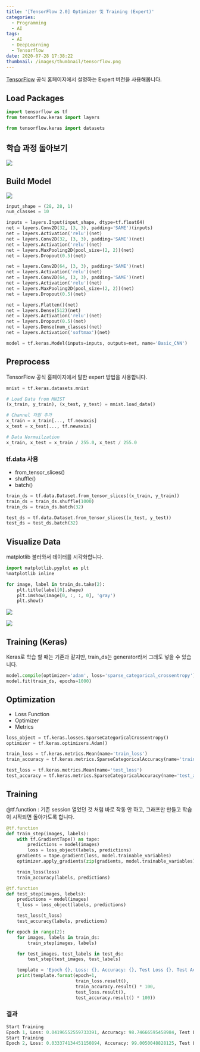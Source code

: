 ```yaml
---
title: '[TensorFlow 2.0] Optimizer 및 Training (Expert)'
categories:
  - Programming
  - AI
tags:
  - AI
  - DeepLearning
  - Tensorflow
date: 2020-07-28 17:38:22
thumbnail: /images/thumbnail/tensorflow.png
---
```


[TensorFlow](https://www.tensorflow.org/) 공식 홈페이지에서 설명하는 Expert 버전을 사용해봅니다.

## Load Packages

```python
import tensorflow as tf
from tensorflow.keras import layers

from tensorflow.keras import datasets
```

## 학습 과정 돌아보기

![](/images/ai/dev/18.png)

## Build Model

![](/images/ai/dev/17.png)

```python
input_shape = (28, 28, 1)
num_classes = 10

inputs = layers.Input(input_shape, dtype=tf.float64)
net = layers.Conv2D(32, (3, 3), padding='SAME')(inputs)
net = layers.Activation('relu')(net)
net = layers.Conv2D(32, (3, 3), padding='SAME')(net)
net = layers.Activation('relu')(net)
net = layers.MaxPooling2D(pool_size=(2, 2))(net)
net = layers.Dropout(0.5)(net)

net = layers.Conv2D(64, (3, 3), padding='SAME')(net)
net = layers.Activation('relu')(net)
net = layers.Conv2D(64, (3, 3), padding='SAME')(net)
net = layers.Activation('relu')(net)
net = layers.MaxPooling2D(pool_size=(2, 2))(net)
net = layers.Dropout(0.5)(net)

net = layers.Flatten()(net)
net = layers.Dense(512)(net)
net = layers.Activation('relu')(net)
net = layers.Dropout(0.5)(net)
net = layers.Dense(num_classes)(net)
net = layers.Activation('softmax')(net)

model = tf.keras.Model(inputs=inputs, outputs=net, name='Basic_CNN')
```

## Preprocess

TensorFlow 공식 홈페이지에서 말한 expert 방법을 사용합니다.

```python
mnist = tf.keras.datasets.mnist

# Load Data from MNIST
(x_train, y_train), (x_test, y_test) = mnist.load_data()

# Channel 차원 추가
x_train = x_train[..., tf.newaxis]
x_test = x_test[..., tf.newaxis]

# Data Normailzation
x_train, x_test = x_train / 255.0, x_test / 255.0
```

### tf.data 사용

- from_tensor_slices()
- shuffle()
- batch()

```python
train_ds = tf.data.Dataset.from_tensor_slices((x_train, y_train))
train_ds = train_ds.shuffle(1000)
train_ds = train_ds.batch(32)

test_ds = tf.data.Dataset.from_tensor_slices((x_test, y_test))
test_ds = test_ds.batch(32)
```

## Visualize Data

matplotlib 불러와서 데이터를 시각화합니다.

```python
import matplotlib.pyplot as plt
%matplotlib inline

for image, label in train_ds.take(2):
    plt.title(label[0].shape)
    plt.imshow(image[0, :, :, 0], 'gray')
    plt.show()
```

![](/images/ai/dev/19.png)

![](/images/ai/dev/20.png)

## Training (Keras)

Keras로 학습 할 때는 기존과 같지만, train_ds는 generator라서 그래도 넣을 수 있습니다.

```python
model.compile(optimizer='adam', loss='sparse_categorical_crossentropy')
model.fit(train_ds, epochs=1000)
```

## Optimization

- Loss Function
- Optimizer
- Metrics

```python
loss_object = tf.keras.losses.SparseCategoricalCrossentropy()
optimizer = tf.keras.optimizers.Adam()

train_loss = tf.keras.metrics.Mean(name='train_loss')
train_accuracy = tf.keras.metrics.SparseCategoricalAccuracy(name='train_accuracy')

test_loss = tf.keras.metrics.Mean(name='test_loss')
test_accuracy = tf.keras.metrics.SparseCategoricalAccuracy(name='test_accuracy')
```

## Training

@tf.function : 기존 session 열었던 것 처럼 바로 작동 안 하고, 그래프만 만들고 학습이 시작되면 돌아가도록 합니다.

```python
@tf.function
def train_step(images, labels):
    with tf.GradientTape() as tape:
        predictions = model(images)
        loss = loss_object(labels, predictions)
    gradients = tape.gradient(loss, model.trainable_variables)
    optimizer.apply_gradients(zip(gradients, model.trainable_variables))

    train_loss(loss)
    train_accuracy(labels, predictions)
```

```python
@tf.function
def test_step(images, lebels):
    predictions = model(images)
    t_loss = loss_object(labels, predictions)

    test_loss(t_loss)
    test_accuracy(labels, predictions)
```

```python
for epoch in range(2):
    for images, labels in train_ds:
        train_step(images, labels)

    for test_images, test_labels in test_ds:
        test_step(test_images, test_labels)

    template = 'Epoch {}, Loss: {}, Accuracy: {}, Test Loss {}, Test Accuracy: {}'
    print(template.format(epoch+1,
                          train_loss.result(),
                          train_accuracy.result() * 100,
                          test_loss.result(),
                          test_accuracy.result() * 100))
```

### 결과

```python
Start Training
Epoch 1, Loss: 0.04196552559733391, Accuracy: 98.74666595458984, Test Loss 0.043360475450754166, Test Accuracy: 98.72000122070312
Start Training
Epoch 2, Loss: 0.033374134451150894, Accuracy: 99.0050048828125, Test Loss 0.03336939960718155, Test Accuracy: 98.95500183105469
```
